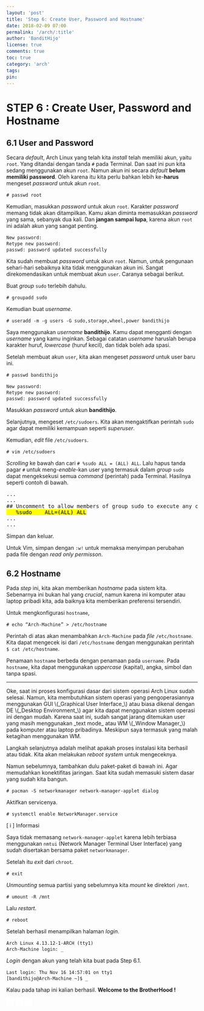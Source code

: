 ```yaml
---
layout: 'post'
title: 'Step 6: Create User, Password and Hostname'
date: 2018-02-09 07:00
permalink: '/arch/:title'
author: 'BanditHijo'
license: true
comments: true
toc: true
category: 'arch'
tags:
pin:
---
```



# STEP 6 : Create User, Password and Hostname

## 6.1 User and Password

Secara _default_, Arch Linux yang telah kita _install_ telah memiliki akun, yaitu `root`. Yang ditandai dengan tanda `#` pada Terminal. Dan saat ini pun kita sedang menggunakan akun `root`. Namun akun ini secara _default_ **belum memiliki password**. Oleh karena itu kita perlu bahkan lebih ke-**harus** mengeset _password_ untuk akun `root`.

```
# passwd root
```

Kemudian, masukkan _password_ untuk akun `root`. Karakter _password_ memang tidak akan ditampilkan. Kamu akan diminta memasukkan _password_ yang sama, sebanyak dua kali. Dan **jangan sampai lupa**, karena akun `root` ini adalah akun yang sangat penting.
```
New password:
Retype new password:
passwd: password updated successfully
```

Kita sudah membuat _password_ untuk akun `root`. Namun, untuk pengunaan sehari-hari sebaiknya kita tidak menggunakan akun ini. Sangat direkomendasikan untuk membuat akun `user`. Caranya sebagai berikut.

Buat _group_ `sudo` terlebih dahulu.

```
# groupadd sudo
```

Kemudian buat _username_.

```
# useradd -m -g users -G sudo,storage,wheel,power bandithijo
```

Saya menggunakan _username_ **bandithijo**. Kamu dapat mengganti dengan _username_ yang kamu inginkan. Sebagai catatan _username_ haruslah berupa karakter huruf, _lowercase_ \(huruf kecil\), dan tidak boleh ada spasi.

Setelah membuat akun `user`, kita akan mengeset _password_ untuk user baru ini.

```
# passwd bandithijo
```
```
New password:
Retype new password:
passwd: password updated successfully
```

Masukkan _password_ untuk akun **bandithijo**.

Selanjutnya, mengeset `/etc/sudoers`. Kita akan mengaktifkan perintah `sudo` agar dapat memiliki kemampuan seperti _superuser_.

Kemudian, _edit_ file `/etc/sudoers`.

```
# vim /etc/sudoers
```

_Scrolling_ ke bawah dan cari `# %sudo ALL = (ALL) ALL`. Lalu hapus tanda pagar `#` untuk meng-_enable_-kan user yang termasuk dalam _group_ `sudo` dapat mengeksekusi semua _command_ \(perintah\) pada Terminal. Hasilnya seperti contoh di bawah.

<pre>
...
...
## Uncomment to allow members of group sudo to execute any command
<mark>   %sudo    ALL=(ALL) ALL</mark>
...
...
</pre>

Simpan dan keluar.

Untuk Vim, simpan dengan `:w!` untuk memaksa menyimpan perubahan pada file dengan *read only permisson*.

## 6.2 Hostname

Pada _step_ ini, kita akan memberikan _hostname_ pada sistem kita. Sebenarnya ini bukan hal yang _crucial_, namun karena ini komputer atau laptop pribadi kita, ada baiknya kita memberikan preferensi tersendiri.

Untuk mengkonfigurasi `hostname`,

```
# echo “Arch-Machine” > /etc/hostname
```

Perintah di atas akan menambahkan `Arch-Machine` pada _file_ `/etc/hostname`. Kita dapat mengecek isi dari `/etc/hostname` dengan menggunakan perintah `$ cat /etc/hostname`.

Penamaan `hostname` berbeda dengan penamaan pada `username`. Pada `hostname`, kita dapat menggunakan _uppercase_ \(kapital\), angka, simbol dan tanpa spasi.

<hr>
Oke, saat ini proses konfigurasi dasar dari sistem operasi Arch Linux sudah selesai. Namun, kita membutuhkan sistem operasi yang pengoperasiannya menggunakan GUI \(_Graphical User Interface_\) atau biasa dikenal dengan DE \(_Desktop Environment_\) agar kita dapat menggunakan sistem operasi ini dengan mudah. Karena saat ini, sudah sangat jarang ditemukan user yang masih menggunakan _text mode_ atau WM \(_Window Manager_\) pada komputer atau laptop pribadinya. Meskipun saya termasuk yang malah ketagihan menggunakan WM.

Langkah selanjutnya adalah melihat apakah proses instalasi kita berhasil atau tidak. Kita akan melakukan _reboot system_ untuk mengeceknya.

Namun sebelumnya, tambahkan dulu paket-paket di bawah ini. Agar memudahkan konektifitas jaringan. Saat kita sudah memasuki sistem dasar yang sudah kita bangun.
```
# pacman -S networkmanager network-manager-applet dialog
```
Aktifkan servicenya.
```
# systemctl enable NetworkManager.service
```
<!-- INFORMATION -->
<div class="blockquote-blue">
<div class="blockquote-blue-title">[ i ] Informasi</div>
<p>Saya tidak memasang <code>network-manager-applet</code> karena lebih terbiasa menggunakan <code>nmtui</code> (Network Manager Terminal User Interface) yang sudah disertakan bersama paket <code>networkmanager</code>.</p>
</div>

Setelah itu _exit_ dari `chroot`.

```
# exit
```

_Unmounting_ semua partisi yang sebelumnya kita _mount_ ke direktori `/mnt`.

```
# umount -R /mnt
```

Lalu _restart_.

```
# reboot
```

Setelah berhasil menampilkan halaman _login_.

```
Arch Linux 4.13.12-1-ARCH (tty1)
Arch-Machine login: _
```

_Login_ dengan akun yang telah kita buat pada Step 6.1.

```
Last login: Thu Nov 16 14:57:01 on tty1
[bandithijo@Arch-Machine ~]$ _
```

Kalau pada tahap ini kalian berhasil. **Welcome to the BrotherHood !**


<!-- NEXT PREV BUTTON -->
<div class="post-nav">
<a class="btn-blue-l" href="/arch/step-5-set-language-and-time-zone"><img style="width:20px;" src="/assets/img/logo/logo_ap.png"></a>
<a class="btn-blue-c" href="/arch/"><img style="width:20px;" src="/assets/img/logo/logo_menu.png"></a>
<a class="btn-blue-r" href="/arch/step-7-install-gnome-and-complete-installation"><img style="width:20px;" src="/assets/img/logo/logo_an.png"></a>
</div>
